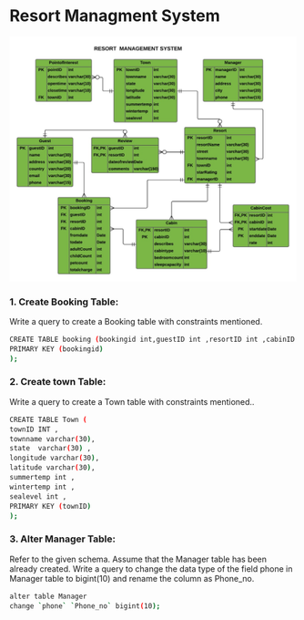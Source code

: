 
# Resort Managment System

![Resort Booking](https://github.com/Into-Y0u/My-Life-in-Cognizant/blob/a8e0d46ae94e7e2747bcc11501e1b0cef1933563/SQL%20Handson/Resort.jpeg)

### 1. Create Booking Table: 
   Write a query to create a Booking table with constraints mentioned.
   ```sh
   CREATE TABLE booking (bookingid int,guestID int ,resortID int ,cabinID int ,fromdate Date ,todate Date ,adultCount int , childCount int ,petcount int , totalcharge int , 
PRIMARY KEY (bookingid)
);
   ```

### 2. Create town Table: 
   Write a query to create a Town table with constraints mentioned..
   ```sh
CREATE TABLE Town (
townID INT ,
townname varchar(30),
state  varchar(30) ,
longitude varchar(30),
latitude varchar(30),
summertemp int ,
wintertemp int ,
sealevel int ,
PRIMARY KEY (townID)
);
   ```
### 3. Alter Manager Table: 
   Refer to the given schema. Assume that the Manager table has been already created.
Write a query to change the data type of the field phone in Manager table to bigint(10) and rename the column as Phone_no.
   ```sh
alter table Manager 
change `phone` `Phone_no` bigint(10);
   ```
